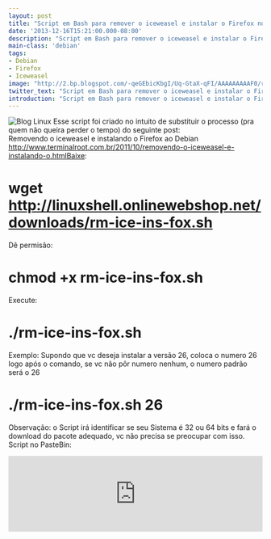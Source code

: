 ```yaml
---
layout: post
title: "Script em Bash para remover o iceweasel e instalar o Firefox no Debian"
date: '2013-12-16T15:21:00.000-08:00'
description: "Script em Bash para remover o iceweasel e instalar o Firefox no Debian"
main-class: 'debian'
tags:
- Debian
- Firefox
- Iceweasel
image: "http://2.bp.blogspot.com/-qeGEbicKbgI/Uq-GtaX-qFI/AAAAAAAAAF0/rBq4de8zKsM/s72-c/shell+script2.png"
twitter_text: "Script em Bash para remover o iceweasel e instalar o Firefox no Debian"
introduction: "Script em Bash para remover o iceweasel e instalar o Firefox no Debian"
---
```

![Blog Linux](http://2.bp.blogspot.com/-qeGEbicKbgI/Uq-GtaX-qFI/AAAAAAAAAF0/rBq4de8zKsM/s320/shell+script2.png "Blog Linux")
Esse script foi criado no intuito de substituir o processo (pra quem não queira perder o tempo) do seguinte post:  
Removendo o iceweasel e instalando o Firefox ao Debian 
http://www.terminalroot.com.br/2011/10/removendo-o-iceweasel-e-instalando-o.htmlBaixe:
# wget http://linuxshell.onlinewebshop.net/downloads/rm-ice-ins-fox.sh 
Dê permisão:
# chmod +x rm-ice-ins-fox.sh 
Execute:
# ./rm-ice-ins-fox.sh  
Exemplo: Supondo que vc deseja instalar a versão 26, coloca o numero 26 logo após o comando, se vc não pôr numero nenhum, o numero padrão será o 26
# ./rm-ice-ins-fox.sh 26 
Observação: o Script irá identificar se seu Sistema é 32 ou 64 bits e fará o download do pacote adequado, vc não precisa se preocupar com isso.
Script no PasteBin:
<iframe src="http://pastebin.com/raw/svTpqn7x" style="border:none;width:100%;"><iframe> 
Script no Blog: 
#!/bin/bash
# --------------------------------------
# Script em Bash para remover o iceweasel e instalar o Firefox no Debian
# ./rm-ice-ins-fox.sh
#
# Uso: ./rm-ice-ins-fox.sh [versão]
# Exemplo:
# supondo que vc deseja instalar a versão 26, coloca o numero 26 logo após o comando, se vc não pôr numero nenhum, o numero padrão será o 26
#
# ./rm-ice-ins-fox.sh 26
#
# Obs.: o Script irá identificar se seu Sistema é 32 ou 64 bits e fará o download do pacote adequado, vc não precisa se preocupar com isso.
#
# Autor: Marcos da B. M. Oliveira ,http://www.terminalroot.com.br/
# Desde: Seg 16 Dez 2013 19:34:18 BRST 
# Versão: 1
# Licença: GPL
# -------------------------------------
# verificar se é root, se for prossegue , se não for, aborta.
if [ "$USER" = "root" ]; then
 reset
else
 echo -e "Você precisa estar logado como root.\nAbortar."; 
 exit 0
fi
# verifica que versao voce deseja instalar
[ "$1" ] &amp;&amp; versao="$1" || versao="26";
# verificar se é 32 ou 64 bits,pra baixar o pacote adequado
if [ "$(getconf LONG_BIT)" = "32" ]; then
 url="http://download-installer.cdn.mozilla.net/pub/firefox/releases/$versao.0/linux-i686/pt-BR/firefox-$versao.0.tar.bz2"
 
elif [ "$(getconf LONG_BIT)" = "64" ]; then
 url="http://download.cdn.mozilla.net/pub/mozilla.org/firefox/releases/$versao.0/linux-x86_64/pt-BR/firefox-$versao.0.tar.bz2"
fi
# baixa o pacote
wget $url
# remove o iceweasel
apt-get remove iceweasel -y
# move o tarball pra pasta adequada
mv firefox-*.tar.bz2 /usr/lib/
# posiciona-se no diretório adequado
cd /usr/lib/
# descompacta o pacote
tar -jxvf firefox-*.tar.bz2
# cria um link simbólico
ln -s /usr/lib/firefox/firefox /usr/bin/firefox
# cria um link simbólico para os plugins
ln -s /usr/lib/mozilla/plugins /usr/lib/firefox/plugins
# cria um icone no painel
echo "[Desktop Entry]
Encoding=UTF-8
Version=1.0
Type=Application
Terminal=false
Name=Firefox
Name[en_US]=Firefox
Name[pt_BR]=Firefox
Comment=Navegador web
Exec=/usr/bin/firefox
Icon=/usr/lib/firefox/browser/chrome/icons/default/default48.png
Categories=Network;WebBrowser;
StartupNotify=true
" > /usr/share/applications/firefox.desktop
# encerra a instalação
echo "Firefox instalado com sucesso e Iceweasel removido com sucesso!"
echo "Pronto."
exit 0 
